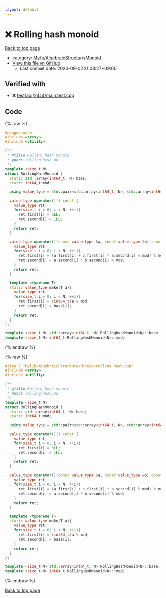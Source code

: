 ```yaml
---
layout: default
---
```


<!-- mathjax config similar to math.stackexchange -->
<script type="text/javascript" async
  src="https://cdnjs.cloudflare.com/ajax/libs/mathjax/2.7.5/MathJax.js?config=TeX-MML-AM_CHTML">
</script>
<script type="text/x-mathjax-config">
  MathJax.Hub.Config({
    TeX: { equationNumbers: { autoNumber: "AMS" }},
    tex2jax: {
      inlineMath: [ ['$','$'] ],
      processEscapes: true
    },
    "HTML-CSS": { matchFontHeight: false },
    displayAlign: "left",
    displayIndent: "2em"
  });
</script>

<script type="text/javascript" src="https://cdnjs.cloudflare.com/ajax/libs/jquery/3.4.1/jquery.min.js"></script>
<script src="https://cdn.jsdelivr.net/npm/jquery-balloon-js@1.1.2/jquery.balloon.min.js" integrity="sha256-ZEYs9VrgAeNuPvs15E39OsyOJaIkXEEt10fzxJ20+2I=" crossorigin="anonymous"></script>
<script type="text/javascript" src="../../../../assets/js/copy-button.js"></script>
<link rel="stylesheet" href="../../../../assets/css/copy-button.css" />


# :x: Rolling hash monoid

<a href="../../../../index.html">Back to top page</a>

* category: <a href="../../../../index.html#b9ce8b1117f3871719e4d3859e7574c9">Mylib/AlgebraicStructure/Monoid</a>
* <a href="{{ site.github.repository_url }}/blob/master/Mylib/AlgebraicStructure/Monoid/rolling_hash.cpp">View this file on GitHub</a>
    - Last commit date: 2020-09-02 21:08:27+09:00




## Verified with

* :x: <a href="../../../../verify/test/aoj/2444/main.test.cpp.html">test/aoj/2444/main.test.cpp</a>


## Code

<a id="unbundled"></a>
{% raw %}
```cpp
#pragma once
#include <array>
#include <utility>

/**
 * @title Rolling hash monoid
 * @docs rolling_hash.md
 */
template <size_t N>
struct RollingHashMonoid {
  static std::array<int64_t, N> base;
  static int64_t mod;

  using value_type = std::pair<std::array<int64_t, N>, std::array<int64_t, N>>;

  value_type operator()() const {
    value_type ret;
    for(size_t i = 0; i < N; ++i){
      ret.first[i] = 0LL;
      ret.second[i] = 1LL;
    }
    return ret;
  }

  value_type operator()(const value_type &a, const value_type &b) const {
    value_type ret;
    for(size_t i = 0; i < N; ++i){
      ret.first[i] = (a.first[i] + b.first[i] * a.second[i] % mod) % mod;
      ret.second[i] = a.second[i] * b.second[i] % mod;
    }
    return ret;
  }

  template <typename T>
  static value_type make(T a){
    value_type ret;
    for(size_t i = 0; i < N; ++i){
      ret.first[i] = (int64_t)a % mod;
      ret.second[i] = base[i];
    }
    return ret;
  }
};

template <size_t N> std::array<int64_t, N> RollingHashMonoid<N>::base;
template <size_t N> int64_t RollingHashMonoid<N>::mod;

```
{% endraw %}

<a id="bundled"></a>
{% raw %}
```cpp
#line 2 "Mylib/AlgebraicStructure/Monoid/rolling_hash.cpp"
#include <array>
#include <utility>

/**
 * @title Rolling hash monoid
 * @docs rolling_hash.md
 */
template <size_t N>
struct RollingHashMonoid {
  static std::array<int64_t, N> base;
  static int64_t mod;

  using value_type = std::pair<std::array<int64_t, N>, std::array<int64_t, N>>;

  value_type operator()() const {
    value_type ret;
    for(size_t i = 0; i < N; ++i){
      ret.first[i] = 0LL;
      ret.second[i] = 1LL;
    }
    return ret;
  }

  value_type operator()(const value_type &a, const value_type &b) const {
    value_type ret;
    for(size_t i = 0; i < N; ++i){
      ret.first[i] = (a.first[i] + b.first[i] * a.second[i] % mod) % mod;
      ret.second[i] = a.second[i] * b.second[i] % mod;
    }
    return ret;
  }

  template <typename T>
  static value_type make(T a){
    value_type ret;
    for(size_t i = 0; i < N; ++i){
      ret.first[i] = (int64_t)a % mod;
      ret.second[i] = base[i];
    }
    return ret;
  }
};

template <size_t N> std::array<int64_t, N> RollingHashMonoid<N>::base;
template <size_t N> int64_t RollingHashMonoid<N>::mod;

```
{% endraw %}

<a href="../../../../index.html">Back to top page</a>

